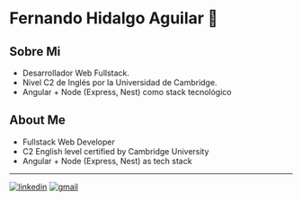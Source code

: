 # Fernando Hidalgo Aguilar 👋

## Sobre Mi
- Desarrollador Web Fullstack.
- Nivel C2 de Inglés por la Universidad de Cambridge.
- Angular + Node (Express, Nest) como stack tecnológico

## About Me
- Fullstack Web Developer
- C2 English level certified by Cambridge University
- Angular + Node (Express, Nest) as tech stack

---
[![linkedin](https://img.shields.io/badge/linkedin-0A66C2?style=for-the-badge&logo=linkedin&logoColor=white)](https://www.linkedin.com/in/fernando-hidalgo-aguilar-047)
[![gmail](img.shields.io/badge/Gmail-D14836?style=for-the-badge&logo=gmail&logoColor=white)](mailto:fernan.hidalgo02@gmail.com)
